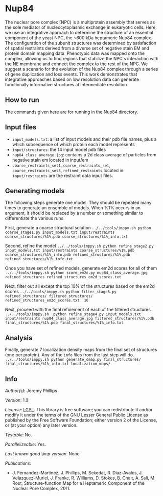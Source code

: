 # Nup84

The nuclear pore complex (NPC) is a multiprotein assembly that serves as the sole mediator
of nucleocytoplasmic exchange in eukaryotic cells. Here, we use an integrative approach to determine
the structure of an essential component of the yeast NPC, the ~600 kDa heptameric Nup84 complex. The configuration of the subunit structures was determined by satisfaction of
spatial restraints derived from a diverse set of negative stain EM and protein domain mapping data.
Phenotypic data was mapped onto the complex, allowing us to find regions that stabilize the NPC's
interaction with the NE membrane and connect the complex to the rest of the NPC. We suggest a
scenario for the evolution of the Nup84 complex through a series of gene duplication and loss events.
This work demonstrates that integrative approaches based on low resolution data can generate
functionally informative structures at intermediate resolution.

## How to run

The commands given here are for running in the Nup84 directory.

## Input files
- `input_models.txt`: a list of input models and their pdb
file names, plus a which subsequence of which protein each model
represents
- `input/structures`: the 14 input model pdb files
- `nup84_class_average.jpg`: contains a 2d class average of
particles from negative stain em located in input/em
- `coarse_restraints_set1`,
`coarse_restraints_set`, `coarse_restraints_set3`, `refined_restraints`
located in `input/restraints` are the restraint data input files.

## Generating models

The following steps generate one model. They should be repeated many times to
generate an ensemble of models. When %1% occurs in an argument, it should be
replaced by a number or something similar to differentiate the various runs.

First, generate a coarse structural solution
`../../tools/imppy.sh python coarse_stage1.py input_models.txt input/restraints coarse_structures/%1%.pdb coarse_structures/%1%_info.txt`

Second, refine the model
`../../tools/imppy.sh python refine_stage2.py input_models.txt
input/restraints coarse_structures/%1%.pdb coarse_structures/%1%_info.pdb refined_structures/%1%.pdb refined_structures/%1%_info.txt`

Once you have set of refined models, generate em2d scores for all of them
`../../tools/imppy.sh python score_em2d.py nup84_class_average.jpg refined_structures refined_structures_em2d_scores.txt`

Next, filter out all except the top 10% of the structures based  on the em2d scores
`../../tools/imppy.sh python filter_stage3.py refined_structures/ filtered_structures/  refined_structures_em2d_scores.txt  10`


Next, proceed with the final refinement of each of the filtered structures
`../../tools/imppy.sh  python refine_stage4.py input_models.txt input/restraints nup84_class_average.jpg filtered_structures/%1%.pdb final_structures/%1%.pdb final_structures/%1%_info.txt`

## Analysis

Finally, generate 7 localization density maps from the final set of
structures (one per protein). Any of the `info` files from the last
step will do.
`../../tools/imppy.sh python generate_dmap.py final_structures/ final_structures/%1%_info.txt localization_maps/`


## Info

_Author(s)_: Jeremy Phillips

_Version_: 1.0


_License_: [LGPL](http://www.gnu.org/licenses/old-licenses/lgpl-2.1.html).
This library is free software; you can redistribute it and/or
modify it under the terms of the GNU Lesser General Public
License as published by the Free Software Foundation; either
version 2 of the License, or (at your option) any later version.

_Testable_: No.

_Parallelizeable_: Yes.

_Last known good \imp version_: None

_Publications_:
 - J. Fernandez-Martinez, J. Phillips, M. Sekedat, R. Diaz-Avalos, J. Velazquez-Muriel, J. Franke, R. Williams, D. Stokes, B. Chait, A. Sali, M. Rout, Structure-function Map for a Heptameric Component of the Nuclear Pore Complex, 2011.
